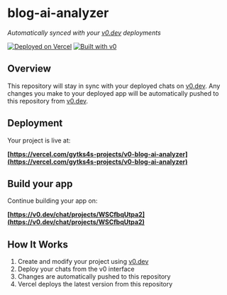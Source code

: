 # blog-ai-analyzer

*Automatically synced with your [v0.dev](https://v0.dev) deployments*

[![Deployed on Vercel](https://img.shields.io/badge/Deployed%20on-Vercel-black?style=for-the-badge&logo=vercel)](https://vercel.com/gytks4s-projects/v0-blog-ai-analyzer)
[![Built with v0](https://img.shields.io/badge/Built%20with-v0.dev-black?style=for-the-badge)](https://v0.dev/chat/projects/WSCfbqUtpa2)

## Overview

This repository will stay in sync with your deployed chats on [v0.dev](https://v0.dev).
Any changes you make to your deployed app will be automatically pushed to this repository from [v0.dev](https://v0.dev).

## Deployment

Your project is live at:

**[https://vercel.com/gytks4s-projects/v0-blog-ai-analyzer](https://vercel.com/gytks4s-projects/v0-blog-ai-analyzer)**

## Build your app

Continue building your app on:

**[https://v0.dev/chat/projects/WSCfbqUtpa2](https://v0.dev/chat/projects/WSCfbqUtpa2)**

## How It Works

1. Create and modify your project using [v0.dev](https://v0.dev)
2. Deploy your chats from the v0 interface
3. Changes are automatically pushed to this repository
4. Vercel deploys the latest version from this repository